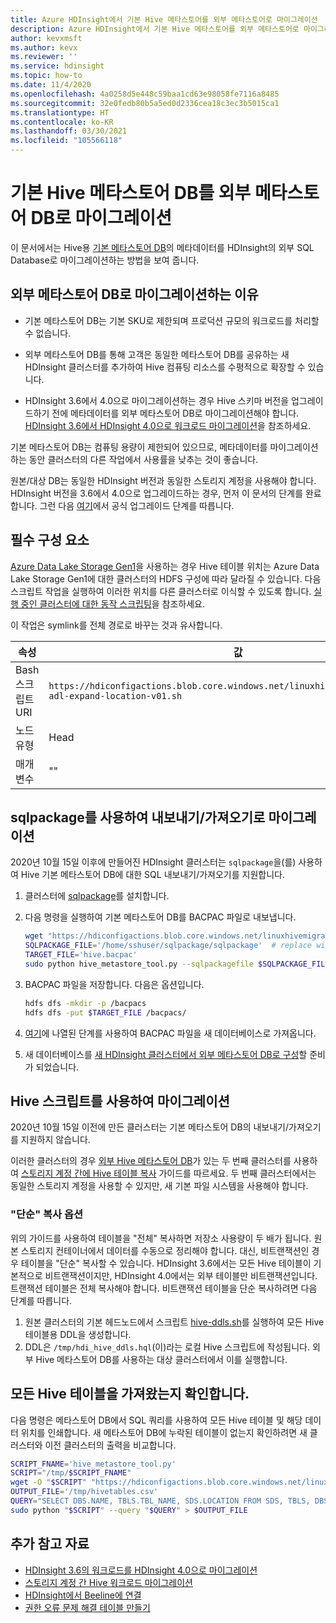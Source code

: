 ```yaml
---
title: Azure HDInsight에서 기본 Hive 메타스토어를 외부 메타스토어로 마이그레이션
description: Azure HDInsight에서 기본 Hive 메타스토어를 외부 메타스토어로 마이그레이션
author: kevxmsft
ms.author: kevx
ms.reviewer: ''
ms.service: hdinsight
ms.topic: how-to
ms.date: 11/4/2020
ms.openlocfilehash: 4a0258d5e448c59baa1cd63e98058fe7116a8485
ms.sourcegitcommit: 32e0fedb80b5a5ed0d2336cea18c3ec3b5015ca1
ms.translationtype: HT
ms.contentlocale: ko-KR
ms.lasthandoff: 03/30/2021
ms.locfileid: "105566118"
---
```

# <a name="migrate-default-hive-metastore-db-to-external-metastore-db"></a>기본 Hive 메타스토어 DB를 외부 메타스토어 DB로 마이그레이션

이 문서에서는 Hive용 [기본 메타스토어 DB](../hdinsight-use-external-metadata-stores.md#default-metastore)의 메타데이터를 HDInsight의 외부 SQL Database로 마이그레이션하는 방법을 보여 줍니다. 

## <a name="why-migrate-to-external-metastore-db"></a>외부 메타스토어 DB로 마이그레이션하는 이유

* 기본 메타스토어 DB는 기본 SKU로 제한되며 프로덕션 규모의 워크로드를 처리할 수 없습니다.

* 외부 메타스토어 DB를 통해 고객은 동일한 메타스토어 DB를 공유하는 새 HDInsight 클러스터를 추가하여 Hive 컴퓨팅 리소스를 수평적으로 확장할 수 있습니다.

* HDInsight 3.6에서 4.0으로 마이그레이션하는 경우 Hive 스키마 버전을 업그레이드하기 전에 메타데이터를 외부 메타스토어 DB로 마이그레이션해야 합니다. [HDInsight 3.6에서 HDInsight 4.0으로 워크로드 마이그레이션](./apache-hive-migrate-workloads.md)을 참조하세요.

기본 메타스토어 DB는 컴퓨팅 용량이 제한되어 있으므로, 메타데이터를 마이그레이션하는 동안 클러스터의 다른 작업에서 사용률을 낮추는 것이 좋습니다.

원본/대상 DB는 동일한 HDInsight 버전과 동일한 스토리지 계정을 사용해야 합니다. HDInsight 버전을 3.6에서 4.0으로 업그레이드하는 경우, 먼저 이 문서의 단계를 완료합니다. 그런 다음 [여기](./apache-hive-migrate-workloads.md)에서 공식 업그레이드 단계를 따릅니다.

## <a name="prerequisites"></a>필수 구성 요소

[Azure Data Lake Storage Gen1](../overview-data-lake-storage-gen1.md)을 사용하는 경우 Hive 테이블 위치는 Azure Data Lake Storage Gen1에 대한 클러스터의 HDFS 구성에 따라 달라질 수 있습니다. 다음 스크립트 작업을 실행하여 이러한 위치를 다른 클러스터로 이식할 수 있도록 합니다. [실행 중인 클러스터에 대한 동작 스크립팅](../hdinsight-hadoop-customize-cluster-linux.md#script-action-to-a-running-cluster)을 참조하세요.

이 작업은 symlink를 전체 경로로 바꾸는 것과 유사합니다.

|속성 | 값 |
|---|---|
|Bash 스크립트 URI|`https://hdiconfigactions.blob.core.windows.net/linuxhivemigrationv01/hive-adl-expand-location-v01.sh`|
|노드 유형|Head|
|매개 변수|""|

## <a name="migrate-with-exportimport-using-sqlpackage"></a>sqlpackage를 사용하여 내보내기/가져오기로 마이그레이션

2020년 10월 15일 이후에 만들어진 HDInsight 클러스터는 `sqlpackage`을(를) 사용하여 Hive 기본 메타스토어 DB에 대한 SQL 내보내기/가져오기를 지원합니다.

1. 클러스터에 [sqlpackage](/sql/tools/sqlpackage-download#get-sqlpackage-net-core-for-linux)를 설치합니다.

2. 다음 명령을 실행하여 기본 메타스토어 DB를 BACPAC 파일로 내보냅니다.

    ```bash
    wget "https://hdiconfigactions.blob.core.windows.net/linuxhivemigrationv01/hive_metastore_tool.py"
    SQLPACKAGE_FILE='/home/sshuser/sqlpackage/sqlpackage'  # replace with sqlpackage location
    TARGET_FILE='hive.bacpac'
    sudo python hive_metastore_tool.py --sqlpackagefile $SQLPACKAGE_FILE --targetfile $TARGET_FILE
    ```

3. BACPAC 파일을 저장합니다. 다음은 옵션입니다.

    ```bash
    hdfs dfs -mkdir -p /bacpacs
    hdfs dfs -put $TARGET_FILE /bacpacs/
    ```

4. [여기](../../azure-sql/database/database-import.md)에 나열된 단계를 사용하여 BACPAC 파일을 새 데이터베이스로 가져옵니다.

5. 새 데이터베이스를 [새 HDInsight 클러스터에서 외부 메타스토어 DB로 구성](../hdinsight-use-external-metadata-stores.md#select-a-custom-metastore-during-cluster-creation)할 준비가 되었습니다.

## <a name="migrate-using-hive-script"></a>Hive 스크립트를 사용하여 마이그레이션

2020년 10월 15일 이전에 만든 클러스터는 기본 메타스토어 DB의 내보내기/가져오기를 지원하지 않습니다.

이러한 클러스터의 경우 [외부 Hive 메타스토어 DB](../hdinsight-use-external-metadata-stores.md#select-a-custom-metastore-during-cluster-creation)가 있는 두 번째 클러스터를 사용하여 [스토리지 계정 간에 Hive 테이블 복사](./hive-migration-across-storage-accounts.md) 가이드를 따르세요. 두 번째 클러스터에서는 동일한 스토리지 계정을 사용할 수 있지만, 새 기본 파일 시스템을 사용해야 합니다.

### <a name="option-to-shallow-copy"></a>"단순" 복사 옵션
위의 가이드를 사용하여 테이블을 "전체" 복사하면 저장소 사용량이 두 배가 됩니다. 원본 스토리지 컨테이너에서 데이터를 수동으로 정리해야 합니다.
대신, 비트랜잭션인 경우 테이블을 "단순" 복사할 수 있습니다. HDInsight 3.6에서는 모든 Hive 테이블이 기본적으로 비트랜잭션이지만, HDInsight 4.0에서는 외부 테이블만 비트랜잭션입니다. 트랜잭션 테이블은 전체 복사해야 합니다. 비트랜잭션 테이블을 단순 복사하려면 다음 단계를 따릅니다.

1. 원본 클러스터의 기본 헤드노드에서 스크립트 [hive-ddls.sh](https://hdiconfigactions.blob.core.windows.net/linuxhivemigrationv01/hive-ddls.sh)를 실행하여 모든 Hive 테이블용 DDL을 생성합니다.
2. DDL은 `/tmp/hdi_hive_ddls.hql`(이)라는 로컬 Hive 스크립트에 작성됩니다. 외부 Hive 메타스토어 DB를 사용하는 대상 클러스터에서 이를 실행합니다.

## <a name="verify-that-all-hive-tables-are-imported"></a>모든 Hive 테이블을 가져왔는지 확인합니다.

다음 명령은 메타스토어 DB에서 SQL 쿼리를 사용하여 모든 Hive 테이블 및 해당 데이터 위치를 인쇄합니다. 새 메타스토어 DB에 누락된 테이블이 없는지 확인하려면 새 클러스터와 이전 클러스터의 출력을 비교합니다.

```bash
SCRIPT_FNAME='hive_metastore_tool.py'
SCRIPT="/tmp/$SCRIPT_FNAME"
wget -O "$SCRIPT" "https://hdiconfigactions.blob.core.windows.net/linuxhivemigrationv01/$SCRIPT_FNAME"
OUTPUT_FILE='/tmp/hivetables.csv'
QUERY="SELECT DBS.NAME, TBLS.TBL_NAME, SDS.LOCATION FROM SDS, TBLS, DBS WHERE TBLS.SD_ID = SDS.SD_ID AND TBLS.DB_ID = DBS.DB_ID ORDER BY DBS.NAME, TBLS.TBL_NAME ASC;"
sudo python "$SCRIPT" --query "$QUERY" > $OUTPUT_FILE
```

## <a name="further-reading"></a>추가 참고 자료

* [HDInsight 3.6의 워크로드를 HDInsight 4.0으로 마이그레이션](./apache-hive-migrate-workloads.md)
* [스토리지 계정 간 Hive 워크로드 마이그레이션](./hive-migration-across-storage-accounts.md)
* [HDInsight에서 Beeline에 연결](../hadoop/connect-install-beeline.md)
* [권한 오류 문제 해결 테이블 만들기](./interactive-query-troubleshoot-permission-error-create-table.md)